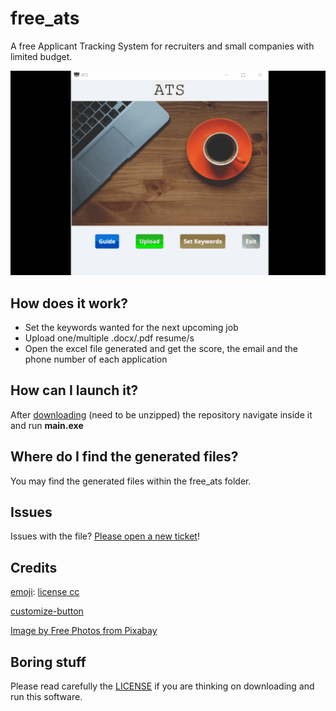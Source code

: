 # free_ats

A free Applicant Tracking System for recruiters and small companies with limited budget.

![](demo.gif)

## How does it work?

- Set the keywords wanted for the next upcoming job
- Upload one/multiple .docx/.pdf resume/s
- Open the excel file generated and get the score, the email and the phone number of each application

## How can I launch it?

After [downloading](https://github.com/simo54/free_ats/archive/refs/heads/main.zip) (need to be unzipped) the repository navigate inside it and run **main.exe**

## Where do I find the generated files?

You may find the generated files within the free_ats folder.

## Issues

Issues with the file? [Please open a new ticket](https://github.com/simo54/free_ats/issues/new)!

## Credits

[emoji](https://icon-icons.com/icon/mac-screen-monitor-computer/54610): [license cc](https://creativecommons.org/licenses/by/4.0/)

[customize-button](https://www.imagefu.com/create/button)

[Image by Free Photos from Pixabay](https://pixabay.com/photos/cup-of-coffee-laptop-office-macbook-1280537/)

## Boring stuff

Please read carefully the [LICENSE](https://github.com/simo54/free_ats/blob/main/LICENSE) if you are thinking on downloading and run this software.
